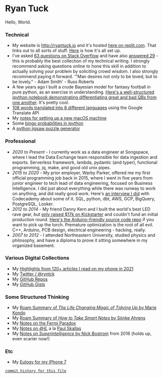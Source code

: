 # Ryan Tuck

Hello, World. 

### Technical

- My website is http://ryantuck.io and it's hosted [here on replit.com](https://replit.com/@ryantuck/ryantuck). That links out to all sorts of stuff. [Here](https://github.com/ryantuck/website#readme) is how it's all set up.
- I've asked [63 questions on Stack Overflow](https://stackoverflow.com/users/1700270/ryantuck?tab=questions) and have also [answered 29](https://stackoverflow.com/users/1700270/ryantuck?tab=answers) - this is probably the best collection of my technical writing. I strongly recommend asking questions online to hone this skill in addition to actually solving your problem by soliciting crowd wisdom. I also strongly recommend paying it forward. '"Man desires not only to be loved, but to be lovely." - Adam Smith' - Russ Roberts
- A few years ago I built a crude Bayesian model for fantasy football in pure python, as an exercise in understanding. [Here's a well-structured ipython notebook demonstrating differentiating great and bad QBs from one another](https://github.com/ryantuck/lombardi/blob/master/bayes_qb_tds.ipynb). It's pretty cool.
- [108 words translated into 8 different languages](https://github.com/ryantuck/translate-words/blob/master/output.csv) using the Google Translate API
- My [notes for setting up a new macOS machine](https://gist.github.com/ryantuck/73b8df1b2aa728af01bc47ac364a205a)
- Some [bingo probabilities in ipython](https://github.com/ryantuck/bingo/blob/master/scratch.ipynb)
- A [python jigsaw puzzle generator](https://github.com/ryantuck/puzz)

### Professional

- _2020 to Present_ - I currently work as a data engineer at Songspace, where I lead the Data Exchange team responsible for data ingestion and exports. Serverless framework, lambda, pydantic (and typer), functional programming, jq, make, and good old unix pipes.
- _2015 to 2020_ - My prior employer, Warby Parker, offered me my first official programming job back in 2015, where I went in five years from junior engineer to tech lead of data engineering, focused on Business Intelligence. I did just about everything while there was runway to work on anything, and did really good work. Here's [an interview I did](https://www.codecademy.com/resources/blog/data-engineer-warby-parker/) with Codecademy about some of it. SQL, python, dbt, AWS, GCP, BigQuery, PostgreSQL, Looker.
- _2012 to 2014_ - My friend Danny Kern and I built the world's best LED rave gear, but [only raised $17k on Kickstarter](https://www.kickstarter.com/projects/litlitlit/halo-rave-gear-revolutionized) and couldn't fund an initial production round. [Here's the Arduino-friendly source code repo](https://github.com/ryantuck/lit-halo) if you want to pick up the torch. Premature optimization is the root of all evil. C++, Arduino, PCB design, electrical engineering - hacking, really.
- _2007 to 2012_ - I attended Northeastern University, studied physics and philosophy, and have a diploma to prove it sitting somewhere in my organized basement.


### Various Digital Collections

- My [Highlights from 120+ articles I read on my phone in 2021](https://roamresearch.com/#/app/tuck/page/nk6SpiSVo)
- My [Twitter / @ryntck](https://twitter.com/ryntck)
- My [GitHub Repos](https://github.com/ryantuck?tab=repositories)
- My [GitHub Gists](https://gist.github.com/ryantuck)

### Some Structured Thinking

- My [Roam Summary of _The Life Changing Magic of Tidying Up_ by Marie Kondo](https://roamresearch.com/#/app/tuck/page/3TcMmIyPF)
- My [Roam Summary of _How to Take Smart Notes_ by Sönke Ahrens](https://roamresearch.com/#/app/tuck/page/yy7oqb4so)
- My [Notes on the Fermi Paradox](https://gist.github.com/ryantuck/a82d7344619644f61978d4eba7ce7c8b)
- My [Notes on _4HL_](https://roamresearch.com/#/app/tuck/page/tBiEf8Ghq) a la [Paul Skallas](https://twitter.com/paulskallas)
- My [Notes on _Superintelligence_ by Nick Bostrom](https://gist.github.com/ryantuck/a6b4b0303eddb3bd250ee97f2bde7f9d) from 2016 (holds up, even scarier now!)

### Etc

- My [Eulogy for my iPhone 7](https://roamresearch.com/#/app/tuck/page/zlTpqAgmh)


[`commit history for this file`](https://github.com/ryantuck/ryantuck/commits/master/README.md)
